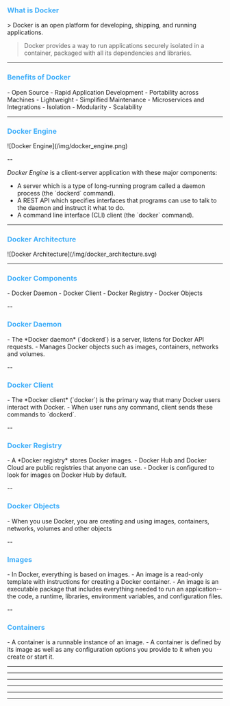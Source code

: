 <!-- Slide 2 -->
<h3 style="color: #42affa;">What is Docker</h3>
> Docker is an open platform for developing, shipping, and running applications.

> Docker provides a way to run applications securely isolated in a container, packaged with all its dependencies and libraries.


---

<!-- Slide 3 -->
<h3 style="color: #42affa;">Benefits of Docker</h3>
- Open Source
- Rapid Application Development
- Portability across Machines
- Lightweight
- Simplified Maintenance
- Microservices and Integrations
- Isolation
- Modularity
- Scalability

---

<!-- Slide 4 -->
<h3 style="color: #42affa;">Docker Engine</h3>
![Docker Engine](/img/docker_engine.png)

--

<!-- Slide 5 -->
*Docker Engine* is a client-server application with these major components:
<ul>
<li class="fragment slide-out fade-in">A server which is a type of long-running program called a daemon process (the `dockerd` command).</li>
<li class="fragment slide-out fade-in">A REST API which specifies interfaces that programs can use to talk to the daemon and instruct it what to do.</li>
<li class="fragment slide-out fade-in">A command line interface (CLI) client (the `docker` command).</li>
</ul>

---

<!-- Slide 6 -->
<h3 style="color: #42affa;">Docker Architecture</h3>
![Docker Architecture](/img/docker_architecture.svg)

---

<!-- Slide 7 -->
<h3 style="color: #42affa;">Docker Components</h3>
- Docker Daemon
- Docker Client
- Docker Registry
- Docker Objects

--

<!-- Slide 8 -->
<h3 style="color: #42affa;">Docker Daemon</h3>
- The *Docker daemon* (`dockerd`) is a server, listens for Docker API requests.
- Manages Docker objects such as images, containers, networks and volumes.

--

<!-- Slide 9 -->
<h3 style="color: #42affa;">Docker Client</h3>
- The *Docker client* (`docker`) is the primary way that many Docker users interact with Docker.
- When user runs any command, client sends these commands to `dockerd`.

--

<!-- Slide 10 -->
<h3 style="color: #42affa;">Docker Registry</h3>
- A *Docker registry* stores Docker images.
- Docker Hub and Docker Cloud are public registries that anyone can use.
- Docker is configured to look for images on Docker Hub by default.

--

<!-- Slide 11 -->
<h3 style="color: #42affa;">Docker Objects</h3>
- When you use Docker, you are creating and using images, containers, networks, volumes and other objects

--

<!-- Slide 12 -->
<h3 style="color: #42affa;">Images</h3>
- In Docker, everything is based on images.
- An image is a read-only template with instructions for creating a Docker container.
- An image is an executable package that includes everything needed to run an application--the code, a runtime, libraries, environment variables, and configuration files.

--

<!-- Slide 13 -->
<h3 style="color: #42affa;">Containers</h3>
- A container is a runnable instance of an image.
- A container is defined by its image as well as any configuration options you provide to it when you create or start it.

---

<!-- Slide 5 -->

---

<!-- Slide 5 -->

---

<!-- Slide 5 -->

---

<!-- Slide 5 -->

---

<!-- Slide 5 -->

---